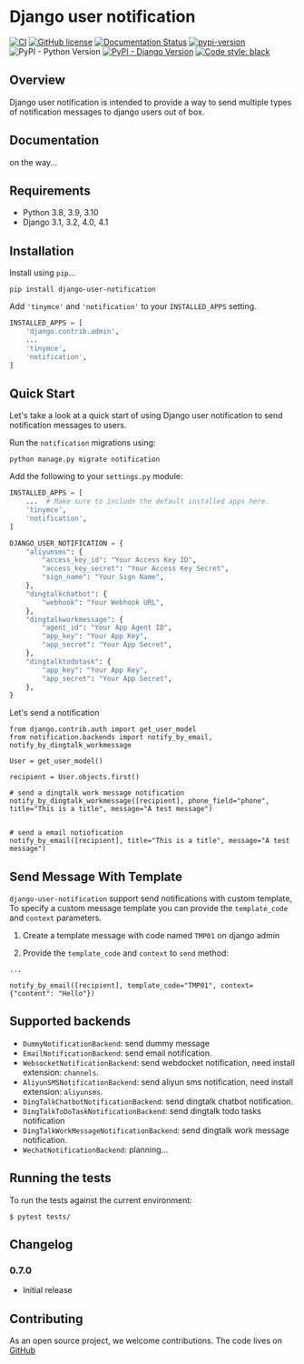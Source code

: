 # Django user notification

[![CI](https://github.com/wccdev/django-user-notification/actions/workflows/ci.yml/badge.svg?branch=main)](https://github.com/wccdev/django-user-notification/actions/workflows/ci.yml)
[![GitHub license](https://img.shields.io/github/license/anyidea/django-user-notification)](https://github.com/anyidea/django-user-notification/blob/master/LICENSE)
[![Documentation Status](https://readthedocs.org/projects/django-user-notification/badge/?version=latest)](https://django-user-notification.readthedocs.io/en/latest/?badge=latest)
[![pypi-version](https://img.shields.io/pypi/v/django-user-notification.svg)](https://pypi.python.org/pypi/django-user-notification)
![PyPI - Python Version](https://img.shields.io/pypi/pyversions/django-user-notification)
[![PyPI - Django Version](https://img.shields.io/badge/django-%3E%3D3.2-44B78B)](https://www.djangoproject.com/)
[![Code style: black](https://img.shields.io/badge/code%20style-black-000000.svg)](https://github.com/psf/black)

Overview
-----
Django user notification is intended to provide a way to send multiple types of notification messages to django users out of box.

Documentation
-----
on the way...

Requirements
-----

* Python 3.8, 3.9, 3.10
* Django 3.1, 3.2, 4.0, 4.1

Installation
-----

Install using `pip`...

    pip install django-user-notification

Add `'tinymce'` and `'notification'` to your `INSTALLED_APPS` setting.
```python
INSTALLED_APPS = [
    'django.contrib.admin',
    ...
    'tinymce',
    'notification',
]
```

Quick Start
-----

Let's take a look at a quick start of using Django user notification to send notification messages to users.

Run the `notification` migrations using:

    python manage.py migrate notification


Add the following to your `settings.py` module:

```python
INSTALLED_APPS = [
    ...  # Make sure to include the default installed apps here.
    'tinymce',
    'notification',
]

DJANGO_USER_NOTIFICATION = {
    "aliyunsms": {
        "access_key_id": "Your Access Key ID",
        "access_key_secret": "Your Access Key Secret",
        "sign_name": "Your Sign Name",
    },
    "dingtalkchatbot": {
        "webhook": "Your Webhook URL",
    },
    "dingtalkworkmessage": {
        "agent_id": "Your App Agent ID",
        "app_key": "Your App Key",
        "app_secret": "Your App Secret",
    },
    "dingtalktodotask": {
        "app_key": "Your App Key",
        "app_secret": "Your App Secret",
    },
}
```

Let's send a notification

``` {.python}
from django.contrib.auth import get_user_model
from notification.backends import notify_by_email, notify_by_dingtalk_workmessage

User = get_user_model()

recipient = User.objects.first()

# send a dingtalk work message notification
notify_by_dingtalk_workmessage([recipient], phone_field="phone", title="This is a title", message="A test message")


# send a email notiofication
notify_by_email([recipient], title="This is a title", message="A test message")
```


Send Message With Template
--------------

`django-user-notification` support send notifications with custom template, To
specify a custom message template you can provide the `template_code`
and `context` parameters.

1)  Create a template message with code named `TMP01` on django admin

2)  Provide the `template_code` and `context` to `send` method:
``` {.python}
...

notify_by_email([recipient], template_code="TMP01", context={"content": "Hello"})
```

Supported backends
-----------------------------

- `DummyNotificationBackend`: send dummy message
- `EmailNotificationBackend`: send email notification.
- `WebsocketNotificationBackend`: send webdocket notification, need install extension: `channels`.
- `AliyunSMSNotificationBackend`: send aliyun sms notification, need install extension: `aliyunsms`.
- `DingTalkChatbotNotificationBackend`: send dingtalk chatbot notification.
- `DingTalkToDoTaskNotificationBackend`: send dingtalk todo tasks notification
- `DingTalkWorkMessageNotificationBackend`: send dingtalk work message notification.
- `WechatNotificationBackend`: planning...

Running the tests
-----------------

To run the tests against the current environment:

``` {.bash}
$ pytest tests/
```

Changelog
---------

### 0.7.0

-   Initial release

Contributing
------------
As an open source project, we welcome contributions. The code lives on [GitHub](https://github.com/anyidea/django-user-notification/)

